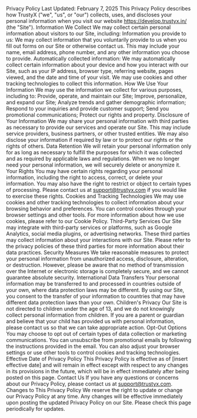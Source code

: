 Privacy Policy
Last Updated: February 7, 2025
This Privacy Policy describes how TrustyX ("we", "us", or "our") collects, uses, and discloses your personal information when you visit our website https://develop.trustyx.in/ (the "Site").
Information We Collect
We may collect certain personal information about visitors to our Site, including:
Information you provide to us: We may collect information that you voluntarily provide to us when you fill out forms on our Site or otherwise contact us. This may include your name, email address, phone number, and any other information you choose to provide.
Automatically collected information: We may automatically collect certain information about your device and how you interact with our Site, such as your IP address, browser type, referring website, pages viewed, and the date and time of your visit. We may use cookies and other tracking technologies to collect this information.
How We Use Your Information
We may use the information we collect for various purposes, including to:
Provide, operate, and maintain our Site;
Improve, personalize, and expand our Site;
Analyze trends and gather demographic information;
Respond to your inquiries and provide customer support;
Send you promotional communications;
Protect our rights and property.
Disclosure of Your Information
We may share your personal information with third parties as necessary to provide our services and operate our Site. This may include service providers, business partners, or other trusted entities. We may also disclose your information if required by law or to protect our rights or the rights of others.
Data Retention
We will retain your personal information only for as long as necessary to fulfill the purposes for which it was collected and as required by applicable laws and regulations. When we no longer need your personal information, we will securely delete or anonymize it.
Your Rights
You may have certain rights regarding your personal information, including the right to access, correct, or delete your information. You may also have the right to restrict or object to certain types of processing. Please contact us at support@trustyx.com if you would like to exercise these rights.
Cookies and Tracking Technologies
We may use cookies and other tracking technologies to collect information about your browsing behavior and preferences. You can control cookies through your browser settings and other tools. For more information about how we use cookies, please refer to our Cookie Policy.
Third-Party Services
Our Site may integrate with third-party services or platforms, such as Google Analytics, social media plugins, or advertising networks. These third parties may collect information about your interactions with our Site. Please refer to the privacy policies of these third parties for more information about their data practices.
Security Measures
We take reasonable measures to protect your personal information from unauthorized access, disclosure, alteration, or destruction. However, please be aware that no method of transmission over the Internet or electronic storage is completely secure, and we cannot guarantee absolute security.
International Data Transfers
Your personal information may be transferred to and processed in countries outside of your own, where data protection laws may be different. By using our Site, you consent to the transfer of your information to countries that may have different data protection laws than your own.
Children's Privacy
Our Site is not directed to children under the age of 13, and we do not knowingly collect personal information from children. If you are a parent or guardian and believe that your child has provided us with personal information, please contact us so that we can take appropriate action.
Opt-Out Options
You may choose to opt out of certain types of data collection or marketing communications. You can unsubscribe from promotional emails by following the instructions provided in the email. You can also adjust your browser settings or use other tools to control cookies and tracking technologies.
Effective Date of Privacy Policy
This Privacy Policy is effective as of [insert effective date] and will remain in effect except with respect to any changes in its provisions in the future, which will be in effect immediately after being posted on this page.
Contact Us
If you have any questions or concerns about our Privacy Policy, please contact us at support@trustyx.com.
Changes to This Privacy Policy
We reserve the right to update or change our Privacy Policy at any time. Any changes will be effective immediately upon posting the updated Privacy Policy on our Site. Please check this page periodically for updates.
